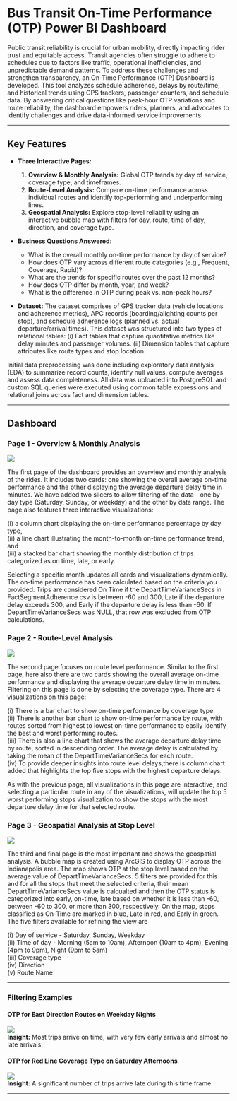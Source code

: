 # Bus Transit On-Time Performance (OTP) Power BI Dashboard

Public transit reliability is crucial for urban mobility, directly impacting rider trust and equitable access. Transit agencies often struggle to adhere to schedules due to factors like traffic, operational inefficiencies, and unpredictable demand patterns. To address these challenges and strengthen transparency, an On-Time Performance (OTP) Dashboard is developed. This tool analyzes schedule adherence, delays by route/time, and historical trends using GPS trackers, passenger counters, and schedule data. By answering critical questions like peak-hour OTP variations and route reliability, the dashboard empowers riders, planners, and advocates to identify challenges and drive data-informed service improvements. 

---

## Key Features

- **Three Interactive Pages:**
  1. **Overview & Monthly Analysis:** Global OTP trends by day of service, coverage type, and timeframes.
  2. **Route-Level Analysis:** Compare on-time performance across individual routes and identify top-performing and underperforming lines.
  3. **Geospatial Analysis:** Explore stop-level reliability using an interactive bubble map with filters for day, route, time of day, direction, and coverage type.

- **Business Questions Answered:**
  - What is the overall monthly on-time performance by day of service?
  - How does OTP vary across different route categories (e.g., Frequent, Coverage, Rapid)?
  - What are the trends for specific routes over the past 12 months?
  - How does OTP differ by month, year, and week?
  - What is the difference in OTP during peak vs. non-peak hours?

- **Dataset:**
The dataset comprises of GPS tracker data (vehicle locations and adherence metrics), APC records (boarding/alighting counts per stop), and schedule adherence logs (planned vs. actual departure/arrival times). This dataset was structured into two types of relational tables:
(i) Fact tables that capture quantitative metrics like delay minutes and passenger volumes.
(ii) Dimension tables that capture attributes like route types and stop location.

Initial data preprocessing was done including exploratory data analysis (EDA) to summarize record counts, identify null values, compute averages and assess data completeness. All data was uploaded into PostgreSQL and custom SQL queries were executed using common table expressions and relational joins across fact and dimension tables. 

---

## Dashboard

### Page 1 - Overview & Monthly Analysis  
<img src="/images/page_1.png"><br>

The first page of the dashboard provides an overview and monthly analysis of the rides. It includes two cards: one showing the overall average on-time performance and the other displaying the average departure delay time in minutes. We have added two slicers to allow filtering of the data - one by day type (Saturday, Sunday, or weekday) and the other by date range. The page also features three interactive visualizations:<br>

(i) a column chart displaying the on-time performance percentage by day type,<br>
(ii) a line chart illustrating the month-to-month on-time performance trend, and<br>
(iii) a stacked bar chart showing the monthly distribution of trips categorized as on time, late, or early.<br>

Selecting a specific month updates all cards and visualizations dynamically. The on-time performance has been calculated based on the criteria you provided. Trips are considered On Time if the DepartTimeVarianceSecs in FactSegmentAdherence csv is between -60 and 300, Late if the departure delay exceeds 300, and Early if the departure delay is less than -60. If DepartTimeVarianceSecs was NULL, that row was excluded from OTP calculations.

### Page 2 - Route-Level Analysis  
<img src="/images/page_2.png"><br>

The second page focuses on route level performance. Similar to the first page, here also there are two cards showing the overall average on-time performance and displaying the average departure delay time in minutes. Filtering on this page is done by selecting the coverage type. There are 4 visualizations on this page:

(i) There is a bar chart to show on-time performance by coverage type. <br>
(ii) There is another bar chart to show on-time performance by route, with routes sorted from highest to lowest on-time performance to easily identify the best and worst performing routes.<br>
(iii) There is also a line chart that shows the average departure delay time by route, sorted in descending order. The average delay is calculated by taking the mean of the DepartTimeVarianceSecs for each route. <br>
(iv) To provide deeper insights into route level delays,there is column chart added that highlights the top five stops with the highest departure delays. 

As with the previous page, all visualizations in this page are interactive, and selecting a particular route in any of the visualizations, will update the top 5 worst performing stops visualization to show the stops with the most departure delay time for that selected route. 

### Page 3 - Geospatial Analysis at Stop Level  
<img src="/images/page_3.png"><br>

The third and final page is the most important and shows the geospatial analysis. A bubble map is created using ArcGIS to display OTP across the Indianapolis area. The map shows OTP at the stop level based on the average value of DepartTimeVarianceSecs. 5 filters are provided for this and for all the stops that meet the selected criteria, their mean DepartTimeVarianceSecs value is calcualted and then the OTP status is categorized into early, on-time, late based on whether it is less than -60, between -60 to 300, or more than 300, respectively. On the map, stops classified as On-Time are marked in blue, Late in red, and Early in green.
The five filters available for refining the view are

(i) Day of service - Saturday, Sunday, Weekday<br>
(ii) Time of day - Morning (5am to 10am), Afternoon (10am to 4pm), Evening (4pm to 9pm), Night (9pm to 5am)<br>
(iii) Coverage type<br>
(iv) Direction<br>
(v) Route Name

---


### Filtering Examples

#### OTP for East Direction Routes on Weekday Nights  
<img src="/images/page_3_filter_1.png"><br>
**Insight:** Most trips arrive on time, with very few early arrivals and almost no late arrivals.

#### OTP for Red Line Coverage Type on Saturday Afternoons  
<img src="/images/page_3_filter_2.png"><br>
**Insight:** A significant number of trips arrive late during this time frame.

---
